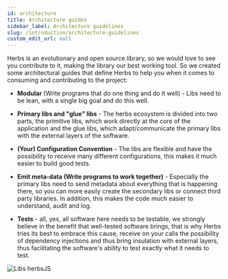 ```yaml
---
id: architecture
title: Architecture guides
sidebar_label: Architecture guidelines
slug: /introduction/architecture-guidelines
custom_edit_url: null
---
```


Herbs is an evolutionary and open source library, so we would love to see you contribute to it, making the library our best working tool. So we created some architectural guides that define Herbs to help you when it comes to consuming and contributing to the project:

- **Modular** (Write programs that do one thing and do it well) - Libs need to be lean, with a single big goal and do this well.

- **Primary libs and "glue" libs** - The herbs ecosystem is divided into two parts, the primitive libs, which work directly at the core of the application and the glue libs, which adapt/communicate the primary libs with the external layers of the software.

- **(Your) Configuration Convention** - The libs are flexible and have the possibility to receive many different configurations, this makes it much easier to build good tests.

- **Emit meta-data (Write programs to work together)** - Especially the primary libs need to send metadata about everything that is happening there, so you can more easily create the secondary libs or connect third party libraries. In addition, this makes the code much easier to understand, audit and log.

- **Tests** - all, yes, all software here needs to be testable, we strongly believe in the benefit that well-tested software brings, that is why Herbs tries its best to embrace this cause, receive on your calls the possibility of dependency injections and thus bring insulation with external layers, thus facilitating the software's ability to test exactly what it needs to test.

![Libs herbsJS](/img/herbsjs_diagram.png)

